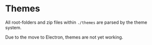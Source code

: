 # Themes

All root-folders and zip files within `./themes` are parsed by the theme system.

Due to the move to Electron, themes are not yet working.